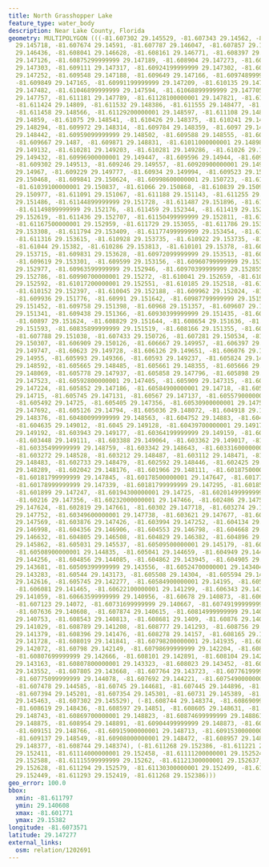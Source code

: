 ```yaml
---
title: North Grasshopper Lake
feature_type: water_body
description: Near Lake County, Florida
geometry: MULTIPOLYGON (((-81.607302 29.145529, -81.607343 29.14562, -81.60744099999999
  29.145718, -81.607674 29.14591, -81.607787 29.146047, -81.607857 29.14619, -81.60794
  29.146436, -81.608041 29.146628, -81.608161 29.146771, -81.608397 29.146957, -81.608643
  29.147126, -81.60875299999999 29.147189, -81.608904 29.147273, -81.60899499999999
  29.147303, -81.609111 29.147317, -81.60924199999999 29.147302, -81.60939500000001
  29.147252, -81.609548 29.147188, -81.609649 29.147166, -81.60974899999999 29.147157,
  -81.609849 29.147165, -81.60991199999999 29.147209, -81.610135 29.14737, -81.610274
  29.147482, -81.61046899999999 29.147594, -81.61068899999999 29.147705, -81.61093
  29.147757, -81.611181 29.147789, -81.61128100000001 29.147821, -81.611341 29.14789,
  -81.611424 29.14809, -81.611532 29.148386, -81.611555 29.148477, -81.611542 29.148529,
  -81.611458 29.148566, -81.61129200000001 29.148597, -81.611108 29.148603, -81.61092600000001
  29.14859, -81.61075 29.148541, -81.610426 29.148375, -81.610241 29.148299, -81.610128
  29.148294, -81.609972 29.148314, -81.609784 29.148359, -81.6097 29.1484, -81.609634
  29.148442, -81.60959099999999 29.148502, -81.609588 29.148555, -81.60961 29.148632,
  -81.609667 29.1487, -81.609871 29.148831, -81.61011000000001 29.148984, -81.610236
  29.149132, -81.610281 29.149203, -81.610281 29.149286, -81.61026 29.149352, -81.610163
  29.149432, -81.60996900000001 29.149447, -81.609596 29.14944, -81.609408 29.149477,
  -81.609302 29.149513, -81.609246 29.149557, -81.60920900000001 29.149607, -81.6092
  29.14967, -81.609229 29.149777, -81.60934 29.149994, -81.609523 29.150296, -81.60967100000001
  29.150468, -81.609841 29.150624, -81.60998600000001 29.150723, -81.610105 29.150783,
  -81.61039100000001 29.150837, -81.61066 29.150868, -81.610839 29.150909, -81.610956
  29.150977, -81.611091 29.151067, -81.611188 29.151143, -81.611255 29.151242, -81.61135299999999
  29.151486, -81.61144899999999 29.151728, -81.611487 29.151896, -81.611507 29.152055,
  -81.61149899999999 29.152176, -81.611459 29.152344, -81.611419 29.152504, -81.61141000000001
  29.152619, -81.611436 29.152707, -81.61150499999999 29.152811, -81.6116 29.152913,
  -81.61167500000001 29.152959, -81.611729 29.153055, -81.611786 29.153179, -81.611797
  29.153308, -81.611794 29.153409, -81.61177499999999 29.153454, -81.611666 29.153504,
  -81.611316 29.153615, -81.610928 29.153735, -81.610922 29.153735, -81.610568 29.153806,
  -81.61044 29.15382, -81.610286 29.153813, -81.610101 29.15378, -81.60997500000001
  29.153715, -81.609831 29.153628, -81.60972099999999 29.153513, -81.609651 29.153397,
  -81.609619 29.153301, -81.609599 29.153156, -81.60960799999999 29.15304, -81.60962600000001
  29.152977, -81.60963599999999 29.152946, -81.60970399999999 29.152855, -81.609779
  29.152786, -81.60990700000001 29.15272, -81.610041 29.152659, -81.61013199999999
  29.152592, -81.61017200000001 29.152551, -81.610185 29.152518, -81.610184 29.152479,
  -81.610152 29.152397, -81.610045 29.152188, -81.609962 29.152024, -81.609937 29.151925,
  -81.609936 29.151776, -81.60991 29.151642, -81.60987799999999 29.151526, -81.609824
  29.151452, -81.609758 29.151398, -81.60968 29.151357, -81.609607 29.151343, -81.609516
  29.151341, -81.609438 29.151366, -81.60930399999999 29.151435, -81.609095 29.15156,
  -81.60897 29.151624, -81.608829 29.151644, -81.608654 29.151636, -81.60850600000001
  29.151593, -81.60835899999999 29.151519, -81.608166 29.151355, -81.607946 29.151183,
  -81.607788 29.151038, -81.607433 29.150726, -81.607281 29.150534, -81.60709799999999
  29.150307, -81.606909 29.150126, -81.606667 29.149957, -81.606397 29.14982, -81.60626499999999
  29.149747, -81.60623 29.149728, -81.606126 29.149651, -81.606076 29.149602, -81.606047
  29.14955, -81.605993 29.149366, -81.60593 29.149237, -81.605824 29.148888, -81.605688
  29.148592, -81.605665 29.148485, -81.605661 29.148355, -81.605666 29.148198, -81.60571899999999
  29.148069, -81.605778 29.147937, -81.605858 29.147796, -81.605898 29.147686, -81.605926
  29.147523, -81.60592800000001 29.147405, -81.605909 29.147315, -81.60588300000001
  29.147224, -81.605852 29.147186, -81.60584900000001 29.14718, -81.60579799999999
  29.14715, -81.605745 29.147131, -81.60567 29.147137, -81.60557900000001 29.147181,
  -81.605492 29.14725, -81.605405 29.147356, -81.60530900000001 29.147543, -81.605228
  29.147692, -81.605126 29.14794, -81.605036 29.148072, -81.604918 29.148216, -81.60485300000001
  29.148376, -81.60480099999999 29.148563, -81.604752 29.14883, -81.604709 29.148896,
  -81.604635 29.149012, -81.6045 29.149128, -81.60439700000001 29.149175, -81.604291
  29.149192, -81.603943 29.149177, -81.60364199999999 29.149159, -81.603492 29.149132,
  -81.603448 29.149111, -81.603388 29.149064, -81.603362 29.149017, -81.603362 29.148885,
  -81.60335499999999 29.148759, -81.603342 29.148643, -81.60331600000001 29.148586,
  -81.603272 29.148528, -81.603212 29.148487, -81.603112 29.148471, -81.60287099999999
  29.148483, -81.602733 29.148479, -81.602592 29.148446, -81.602425 29.148389, -81.602215
  29.148289, -81.602042 29.148176, -81.601966 29.148111, -81.60187500000001 29.147982,
  -81.60181799999999 29.147845, -81.60178500000001 29.147647, -81.601771 29.1474,
  -81.60178999999999 29.147339, -81.60181799999999 29.147295, -81.60185799999999 29.147264,
  -81.601899 29.147247, -81.60194300000001 29.14725, -81.60201499999999 29.147272,
  -81.60216 29.147356, -81.60232000000001 29.147466, -81.602486 29.147542, -81.602706
  29.147624, -81.602819 29.147661, -81.60302 29.147718, -81.603274 29.147756, -81.603393
  29.147752, -81.60349600000001 29.147738, -81.603621 29.147677, -81.60376100000001
  29.147569, -81.603876 29.147426, -81.603994 29.147252, -81.604134 29.147053, -81.60420000000001
  29.146998, -81.604356 29.146906, -81.604553 29.146798, -81.604668 29.146712, -81.60474000000001
  29.146632, -81.604805 29.146508, -81.604829 29.146382, -81.604896 29.14609, -81.604936
  29.145862, -81.605031 29.145537, -81.60509500000001 29.145179, -81.60509 29.144948,
  -81.60508900000001 29.144835, -81.605041 29.144659, -81.604949 29.144412, -81.604885
  29.144256, -81.604856 29.144085, -81.604862 29.143945, -81.604905 29.143827, -81.604992
  29.143681, -81.60509399999999 29.143556, -81.60524700000001 29.143404, -81.60535299999999
  29.143283, -81.60544 29.143173, -81.605508 29.14304, -81.605594 29.14282, -81.60565
  29.142616, -81.605745 29.142277, -81.60584900000001 29.14195, -81.605976 29.14168,
  -81.606081 29.141465, -81.60622100000001 29.141299, -81.606343 29.141183, -81.606495
  29.141059, -81.60663599999999 29.140956, -81.60678 29.140873, -81.606954 29.140781,
  -81.607123 29.14072, -81.60731699999999 29.140667, -81.60749199999999 29.140628,
  -81.607636 29.140608, -81.607874 29.140615, -81.60814999999999 29.140666, -81.608414
  29.140753, -81.608543 29.140813, -81.608681 29.1409, -81.60876 29.140974, -81.60877600000001
  29.141029, -81.608789 29.141208, -81.608777 29.141293, -81.608756 29.14132, -81.608609
  29.141379, -81.608396 29.141476, -81.608278 29.14157, -81.608165 29.141653, -81.60809399999999
  29.141728, -81.608019 29.141841, -81.60798200000001 29.141935, -81.60797100000001
  29.142072, -81.60798 29.142149, -81.60798699999999 29.142204, -81.608026 29.142415,
  -81.60807699999999 29.142666, -81.608101 29.142891, -81.608104 29.142921, -81.60811200000001
  29.143163, -81.60807800000001 29.143323, -81.608023 29.143452, -81.60794199999999
  29.143552, -81.607805 29.143668, -81.607764 29.143723, -81.60776199999999 29.143863,
  -81.60775099999999 29.144078, -81.607692 29.144221, -81.60754900000001 29.14445,
  -81.607478 29.144585, -81.60745 29.144681, -81.607445 29.144896, -81.607443 29.145039,
  -81.607394 29.145201, -81.607354 29.145301, -81.60731 29.145389, -81.60729499999999
  29.145463, -81.607302 29.145529), (-81.608744 29.148374, -81.60869099999999 29.148383,
  -81.608619 29.148436, -81.608597 29.14851, -81.608605 29.148631, -81.60863999999999
  29.148743, -81.60869700000001 29.148823, -81.60874699999999 29.148861, -81.608828
  29.148875, -81.608954 29.148891, -81.60904499999999 29.148873, -81.609104 29.148821,
  -81.609151 29.148766, -81.60915900000001 29.148713, -81.60915300000001 29.148637,
  -81.609137 29.148549, -81.60908000000001 29.148472, -81.608957 29.148406, -81.608844
  29.148377, -81.608744 29.148374), (-81.611268 29.152386, -81.611221 29.152386, -81.611155
  29.152411, -81.61114000000001 29.152458, -81.61111200000001 29.152524, -81.61111200000001
  29.152588, -81.61115599999999 29.15262, -81.61121300000001 29.152637, -81.61126
  29.152628, -81.611294 29.152579, -81.61130300000001 29.152499, -81.61130300000001
  29.152449, -81.611293 29.152419, -81.611268 29.152386)))
geo_error: 100.0
bbox:
  xmin: -81.611797
  ymin: 29.140608
  xmax: -81.601771
  ymax: 29.15382
longitude: -81.6073571
latitude: 29.147277
external_links:
  osm: relation/1202691
---
```

